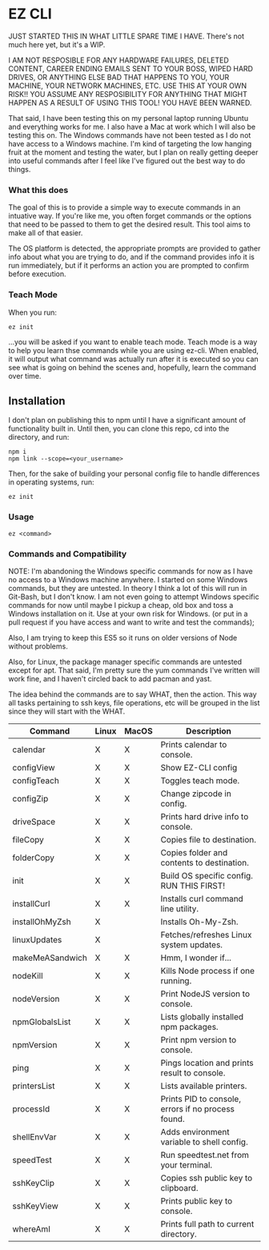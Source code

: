 # EZ CLI

JUST STARTED THIS IN WHAT LITTLE SPARE TIME I HAVE. There's not much here yet, but it's a WIP.

I AM NOT RESPOSIBLE FOR ANY HARDWARE FAILURES, DELETED CONTENT, CAREER ENDING EMAILS SENT TO YOUR BOSS, WIPED HARD DRIVES, OR ANYTHING ELSE BAD THAT HAPPENS TO YOU, YOUR MACHINE, YOUR NETWORK MACHINES, ETC. USE THIS AT YOUR OWN RISK!! YOU ASSUME ANY RESPOSIBILITY FOR ANYTHING THAT MIGHT HAPPEN AS A RESULT OF USING THIS TOOL! YOU HAVE BEEN WARNED.

That said, I have been testing this on my personal laptop running Ubuntu and everything works for me. I also have a Mac at work which I will also be testing this on. The Windows commands have not been tested as I do not have access to a Windows machine. I'm kind of targeting the low hanging fruit at the moment and testing the water, but I plan on really getting deeper into useful commands after I feel like I've figured out the best way to do things.

### What this does
The goal of this is to provide a simple way to execute commands in an intuative way. If you're like me, you often forget commands or the options that need to be passed to them to get the desired result. This tool aims to make all of that easier.

The OS platform is detected, the appropriate prompts are provided to gather info about what you are trying to do, and if the command provides info it is run immediately, but if it performs an action you are prompted to confirm before execution.

### Teach Mode
When you run:
```
ez init
```
...you will be asked if you want to enable teach mode. Teach mode is a way to help you learn thse commands while you are using ez-cli. When enabled, it will output what command was actually run after it is executed so you can see what is going on behind the scenes and, hopefully, learn the command over time.


## Installation
I don't plan on publishing this to npm until I have a significant amount of functionality built in. Until then, you can clone this repo, cd into the directory, and run:
```
npm i
npm link --scope=<your_username>
```
Then, for the sake of building your personal config file to handle differences in operating systems, run:
```
ez init
```

### Usage
```
ez <command>
```

### Commands and Compatibility

NOTE: I'm abandoning the Windows specific commands for now as I have no access to a Windows machine anywhere. I started on some Windows commands, but they are untested. In theory I think a lot of this will run in Git-Bash, but I don't know. I am not even going to attempt Windows specific commands for now until maybe I pickup a cheap, old box and toss a Windows installation on it. Use at your own risk for Windows. (or put in a pull request if you have access and want to write and test the commands);

Also, I am trying to keep this ES5 so it runs on older versions of Node without problems.

Also, for Linux, the package manager specific commands are untested except for apt. That said, I'm pretty sure the yum commands I've written will work fine, and I haven't circled back to add pacman and yast.

The idea behind the commands are to say WHAT, then the action. This way all tasks pertaining to ssh keys, file operations, etc will be grouped in the list since they will start with the WHAT.

|Command        |Linux | MacOS | Description                                       |
|---------------|------|-------|---------------------------------------------------|
|calendar       |  X   |   X   | Prints calendar to console.                       |
|configView     |  X   |   X   | Show EZ-CLI config                                |
|configTeach    |  X   |   X   | Toggles teach mode.                               |
|configZip      |  X   |   X   | Change zipcode in config.                         |
|driveSpace     |  X   |   X   | Prints hard drive info to console.                |
|fileCopy       |  X   |   X   | Copies file to destination.                       |
|folderCopy     |  X   |   X   | Copies folder and contents to destination.        |
|init           |  X   |   X   | Build OS specific config. RUN THIS FIRST!         |
|installCurl    |  X   |   X   | Installs curl command line utility.               |
|installOhMyZsh |  X   |       | Installs Oh-My-Zsh.                               |
|linuxUpdates   |  X   |       | Fetches/refreshes Linux system updates.           |
|makeMeASandwich|  X   |   X   | Hmm, I wonder if...                               |
|nodeKill       |  X   |   X   | Kills Node process if one running.                |
|nodeVersion    |  X   |   X   | Print NodeJS version to console.                  |
|npmGlobalsList |  X   |   X   | Lists globally installed npm packages.            |
|npmVersion     |  X   |   X   | Print npm version to console.                     |
|ping           |  X   |   X   | Pings location and prints result to console.      |
|printersList   |  X   |   X   | Lists available printers.                         |
|processId      |  X   |   X   | Prints PID to console, errors if no process found.|
|shellEnvVar    |  X   |   X   | Adds environment variable to shell config.        |
|speedTest      |  X   |   X   | Run speedtest.net from your terminal.             |
|sshKeyClip     |  X   |   X   | Copies ssh public key to clipboard.               |
|sshKeyView     |  X   |   X   | Prints public key to console.                     |
|whereAmI       |  X   |   X   | Prints full path to current directory.            |

